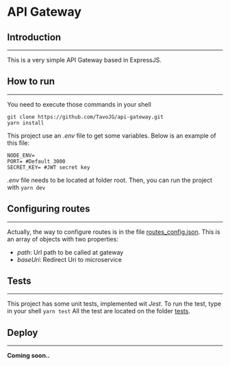 # API Gateway

## Introduction

---

This is a very simple API Gateway based in ExpressJS.

## How to run

---

You need to execute those commands in your shell

```
git clone https://github.com/TavoJG/api-gateway.git
yarn install
```

This project use an _.env_ file to get some variables. Below is an example of this file:

```
NODE_ENV=
PORT= #Default 3000
SECRET_KEY= #JWT secret key
```

_.env_ file needs to be located at folder root. Then, you can run the project with `yarn dev`

## Configuring routes

---

Actually, the way to configure routes is in the file [routes_config.json](./config/routes_config.json). This is an array of objects with two properties:

- _path_: Url path to be called at gateway
- _baseUri_: Redirect Uri to microservice

## Tests

---

This project has some unit tests, implemented wit _Jest_. To run the test, type in your shell `yarn test` All the test are located on the folder [tests](./tests).

## Deploy

---

**Coming soon..**
